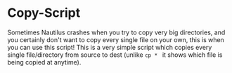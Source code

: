 # Copy-Script
Sometimes Nautilus crashes when you try to copy very big directories, and you certainly don't want to copy every single file on your own, this is when you can use this script!
This is a very simple script which copies every single file/directory from source to dest (unlike ```cp * ``` it shows which file is being copied at anytime).
